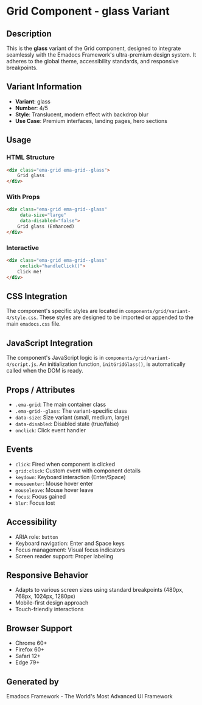 # Grid Component - glass Variant

## Description
This is the **glass** variant of the Grid component, designed to integrate seamlessly with the Emadocs Framework's ultra-premium design system. It adheres to the global theme, accessibility standards, and responsive breakpoints.

## Variant Information
- **Variant**: glass
- **Number**: 4/5
- **Style**: Translucent, modern effect with backdrop blur
- **Use Case**: Premium interfaces, landing pages, hero sections

## Usage

### HTML Structure
```html
<div class="ema-grid ema-grid--glass">
    Grid glass
</div>
```

### With Props
```html
<div class="ema-grid ema-grid--glass" 
     data-size="large" 
     data-disabled="false">
    Grid glass (Enhanced)
</div>
```

### Interactive
```html
<div class="ema-grid ema-grid--glass" 
     onclick="handleClick()">
    Click me!
</div>
```

## CSS Integration
The component's specific styles are located in `components/grid/variant-4/style.css`. These styles are designed to be imported or appended to the main `emadocs.css` file.

## JavaScript Integration
The component's JavaScript logic is in `components/grid/variant-4/script.js`. An initialization function, `initGridGlass()`, is automatically called when the DOM is ready.

## Props / Attributes
- `.ema-grid`: The main container class
- `.ema-grid--glass`: The variant-specific class
- `data-size`: Size variant (small, medium, large)
- `data-disabled`: Disabled state (true/false)
- `onclick`: Click event handler

## Events
- `click`: Fired when component is clicked
- `grid:click`: Custom event with component details
- `keydown`: Keyboard interaction (Enter/Space)
- `mouseenter`: Mouse hover enter
- `mouseleave`: Mouse hover leave
- `focus`: Focus gained
- `blur`: Focus lost

## Accessibility
- ARIA role: `button`
- Keyboard navigation: Enter and Space keys
- Focus management: Visual focus indicators
- Screen reader support: Proper labeling

## Responsive Behavior
- Adapts to various screen sizes using standard breakpoints (480px, 768px, 1024px, 1280px)
- Mobile-first design approach
- Touch-friendly interactions

## Browser Support
- Chrome 60+
- Firefox 60+
- Safari 12+
- Edge 79+

## Generated by
Emadocs Framework - The World's Most Advanced UI Framework
